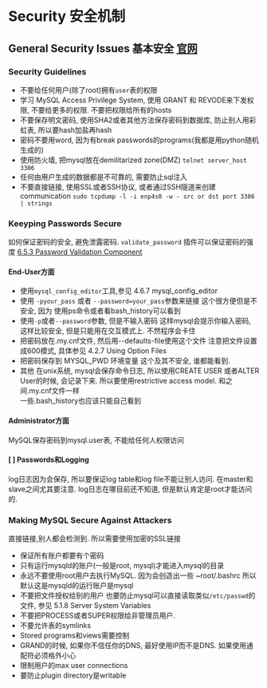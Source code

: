 
# Security 安全机制

## General Security Issues 基本安全 [官网](https://dev.mysql.com/doc/refman/8.0/en/general-security-issues.html)

### Security Guidelines

* 不要给任何用户(除了root)拥有`user`表的权限
* 学习 MySQL Access Privilege System, 使用 GRANT 和 REVODE来下发权限, 不要给更多的权限. 不要把权限给所有的hosts
* 不要保存明文密码, 使用SHA2或者其他方法保存密码到数据库, 防止别人用彩虹表, 所以要hash加盐再hash
* 密码不要用word, 因为有break passwords的programs(我都是用python随机生成的)
* 使用防火墙, 把mysql放在demilitarized zone(DMZ) `telnet server_host 3306`
* 任何由用户生成的数据都是不可靠的, 需要防止sql注入
* 不要直接链接, 使用SSL或者SSH协议, 或者通过SSH隧道来创建communication `sudo tcpdump -l -i enp4s0 -w - src or dst port 3306 | strings`

### Keeyping Passwords Secure  
如何保证密码的安全, 避免泄露密码. `validate_password` 插件可以保证密码的强度 [6.5.3 Password Validation Component](https://dev.mysql.com/doc/refman/8.0/en/validate-password.html)  
#### End-User方面
* 使用`mysql_config_editor`工具,参见 4.6.7 mysql_config_editor
* 使用 `-pyour_pass` 或者 `--password=your_pass`参数来链接
这个很方便但是不安全, 因为 使用ps命令或者看bash_history可以看到
* 使用`-p`或者`--password`参数, 但是不输入密码
这样mysql会提示你输入密码, 这样比较安全, 但是只能用在交互模式上. 不然程序会卡住
* 把密码放在.my.cnf文件, 然后用--defaults-file使用这个文件
注意把文件设置成600模式, 具体参见 4.2.7 Using Option Files
* 把密码保存到 MYSQL_PWD 环境变量
这个及其不安全, 谁都能看到. 
* 其他
在unix系统, mysql会保存命令日志, 所以使用CREATE USER 或者ALTER User的时候, 会记录下来. 所以要使用restrictive access model. 和之间.my.cnf文件一样  
一些.bash_history也应该只能自己看到

#### Administrator方面
MySQL保存密码到mysql.user表, 不能给任何人权限访问

#### [ ] Passwords和Logging
log日志因为会保存, 所以要保证log table和log file不能让别人访问. 在master和slave之间尤其要注意. log日志在哪目前还不知道, 但是默认肯定是root才能访问的.

### Making MySQL Secure Against Attackers  
直接链接,别人都会检测到. 所以需要使用加密的SSL链接
* 保证所有账户都要有个密码
* 只有运行mysqld的账户(一般是root, mysql)才能进入mysql的目录
* 永远不要使用root用户去执行MySQL. 因为会创造出一些 ~root/.bashrc
所以默认这是mysqld的运行账户是mysql
* 不要把文件授权给别的用户
也要防止mysql可以直接读取类似`/etc/passwd`的文件, 参见 5.1.8 Server System Variables
* 不要把PROCESS或者SUPER权限给非管理员用户. 
* 不要允许表的symlinks
* Stored programs和views需要控制
* GRAND的时候, 如果你不信任你的DNS, 最好使用IP而不是DNS. 如果使用通配符必须格外小心
* 限制用户的max user connections
* 要防止plugin directory是writable
